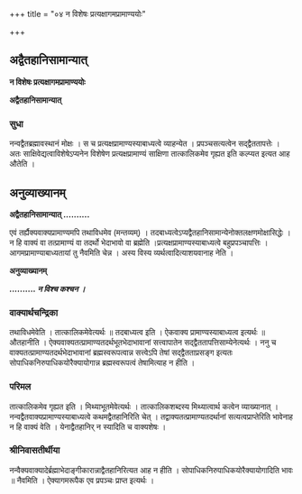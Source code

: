 +++
title = "०४ न विशेषः प्रत्यक्षागमप्रामाण्ययोः"

+++


## अद्वैतहानिसामान्यात्

**न विशेषः प्रत्यक्षागमप्रामाण्ययोः**

**अद्वैतहानिसामान्यात्**

### **सुधा**

नन्वद्वैतब्रह्मावस्थानं मोक्षः । स च प्रत्यक्षप्रामाण्यस्याबाध्यत्वे व्याहन्येत । प्रपञ्चसत्यत्वेन सद्द्वैततापत्तेः । अतः साक्षिवेद्यत्वाविशेषेऽप्यनेन विशेषेण प्रत्यक्षप्रामाण्यं साक्षिणा तात्कालिकमेव गृह्यत इति कल्प्यत इत्यत आह औतेति ।

## **अनुव्याख्यानम्**

**अद्वैतहानिसामान्यात् ..........**

एवं तर्ह्यैक्यवाक्यप्रामाण्यमपि तथाविधमेव (मन्तव्यम्) । तदबाध्यत्वेऽप्यद्वैतहानिसामान्येनोक्तलक्षणमोक्षासिद्धेः । न हि वाक्यं वा तत्प्रामाण्यं वा तदर्थो भेदाभावो वा ब्रह्मेति ।प्रत्यक्षप्रामाण्यस्याबाध्यत्वे बहुप्रपञ्चापत्तिः । आगमप्रामाण्याबाध्यतायां तु नैवमिति चेन्न । अस्य विस्य व्यर्थत्वादित्याशयवानाह नेति ।

**अनुव्याख्यानम्**

***.......... न विश्च कश्चन ।***

### **वाक्यार्थचन्द्रिका**

तथाविधमेवेति । तात्कालिकमेवेत्यर्थः ॥ तदबाध्यत्व इति । ऐकवाक्य प्रामाण्यस्याबाध्यत्व इत्यर्थः ॥ औतहानीति । ऐक्यवाक्यतत्प्रामाण्यतदर्थभूतभेदाभावानां सत्त्वापातेन सद्द्वैततापत्तिसाम्येनेत्यर्थः । ननु च वाक्यतत्प्रामाण्यतदर्थभेदाभावानां ब्रह्मस्वरूपत्वान्न सत्त्वेऽपि तेषां सद्द्वैतताप्रसङ्ग इत्यतः सोपाधिकनिरुपाधिकयोरैक्यायोगान्न ब्रह्मस्वरूपत्वं तेषामित्याह न हीति ।

### **परिमल**

तात्कालिकमेव गृह्यत इति । मिथ्याभूतमेवेत्यर्थः । तात्कालिकशब्दस्य मिथ्यात्वार्थ कत्वेन व्याख्यानात् । नन्वद्वैतवाक्यप्रामाण्यस्याबाध्यत्वे कथमद्वैतहानिरिति चेत् । तद्वाक्यतत्प्रामाण्यतदर्थानां सत्यत्वप्राप्तेरिति भावेनाह न हि वाक्यं वेति । येनाद्वैतहानिर् न स्यादिति च वाक्यशेषः ।

### **श्रीनिवासतीर्थीया**

नन्वैक्यवाक्यादेर्ब्रह्माभेदाङ्गीकारान्नाद्वैतहानिरित्यत आह न हीति । सोपाधिकनिरुपाधिकयोरैक्यायोगादिति भावः ॥ नैवमिति । ऐक्यागमरूपैक एव प्रपञ्चः प्राप्त इत्यर्थः ।

